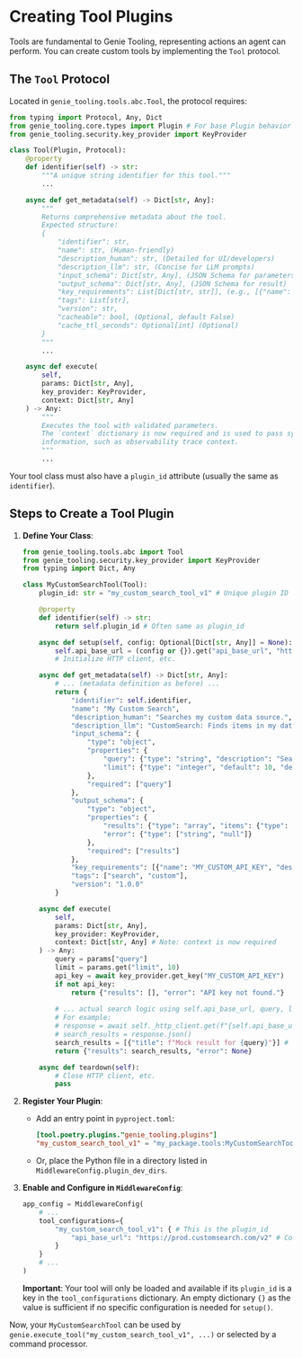 # Creating Tool Plugins

Tools are fundamental to Genie Tooling, representing actions an agent can perform. You can create custom tools by implementing the `Tool` protocol.

## The `Tool` Protocol

Located in `genie_tooling.tools.abc.Tool`, the protocol requires:

```python
from typing import Protocol, Any, Dict
from genie_tooling.core.types import Plugin # For base Plugin behavior
from genie_tooling.security.key_provider import KeyProvider

class Tool(Plugin, Protocol):
    @property
    def identifier(self) -> str:
        """A unique string identifier for this tool."""
        ...

    async def get_metadata(self) -> Dict[str, Any]:
        """
        Returns comprehensive metadata about the tool.
        Expected structure:
        {
            "identifier": str,
            "name": str, (Human-friendly)
            "description_human": str, (Detailed for UI/developers)
            "description_llm": str, (Concise for LLM prompts)
            "input_schema": Dict[str, Any], (JSON Schema for parameters)
            "output_schema": Dict[str, Any], (JSON Schema for result)
            "key_requirements": List[Dict[str, str]], (e.g., [{"name": "API_KEY_NAME", ...}])
            "tags": List[str],
            "version": str,
            "cacheable": bool, (Optional, default False)
            "cache_ttl_seconds": Optional[int] (Optional)
        }
        """
        ...

    async def execute(
        self, 
        params: Dict[str, Any], 
        key_provider: KeyProvider, 
        context: Dict[str, Any]
    ) -> Any:
        """
        Executes the tool with validated parameters.
        The `context` dictionary is now required and is used to pass system-level
        information, such as observability trace context.
        """
        ...
```
Your tool class must also have a `plugin_id` attribute (usually the same as `identifier`).

## Steps to Create a Tool Plugin

1.  **Define Your Class**:
    ```python
    from genie_tooling.tools.abc import Tool
    from genie_tooling.security.key_provider import KeyProvider
    from typing import Dict, Any

    class MyCustomSearchTool(Tool):
        plugin_id: str = "my_custom_search_tool_v1" # Unique plugin ID

        @property
        def identifier(self) -> str:
            return self.plugin_id # Often same as plugin_id

        async def setup(self, config: Optional[Dict[str, Any]] = None):
            self.api_base_url = (config or {}).get("api_base_url", "https://api.customsearch.com")
            # Initialize HTTP client, etc.

        async def get_metadata(self) -> Dict[str, Any]:
            # ... (metadata definition as before) ...
            return {
                "identifier": self.identifier,
                "name": "My Custom Search",
                "description_human": "Searches my custom data source.",
                "description_llm": "CustomSearch: Finds items in my data. Args: query (str, req), limit (int, opt, default 10).",
                "input_schema": {
                    "type": "object",
                    "properties": {
                        "query": {"type": "string", "description": "Search query."},
                        "limit": {"type": "integer", "default": 10, "description": "Max results."}
                    },
                    "required": ["query"]
                },
                "output_schema": {
                    "type": "object",
                    "properties": {
                        "results": {"type": "array", "items": {"type": "object"}},
                        "error": {"type": ["string", "null"]}
                    },
                    "required": ["results"]
                },
                "key_requirements": [{"name": "MY_CUSTOM_API_KEY", "description": "API key for custom search."}],
                "tags": ["search", "custom"],
                "version": "1.0.0"
            }

        async def execute(
            self, 
            params: Dict[str, Any], 
            key_provider: KeyProvider, 
            context: Dict[str, Any] # Note: context is now required
        ) -> Any:
            query = params["query"]
            limit = params.get("limit", 10)
            api_key = await key_provider.get_key("MY_CUSTOM_API_KEY")
            if not api_key:
                return {"results": [], "error": "API key not found."}
            
            # ... actual search logic using self.api_base_url, query, limit, api_key ...
            # For example:
            # response = await self._http_client.get(f"{self.api_base_url}/search?q={query}&limit={limit}&key={api_key}")
            # search_results = response.json() 
            search_results = [{"title": f"Mock result for {query}"}] # Placeholder
            return {"results": search_results, "error": None}

        async def teardown(self):
            # Close HTTP client, etc.
            pass
    ```

2.  **Register Your Plugin**:
    *   Add an entry point in `pyproject.toml`:
        ```toml
        [tool.poetry.plugins."genie_tooling.plugins"]
        "my_custom_search_tool_v1" = "my_package.tools:MyCustomSearchTool"
        ```
    *   Or, place the Python file in a directory listed in `MiddlewareConfig.plugin_dev_dirs`.

3.  **Enable and Configure in `MiddlewareConfig`**:
    ```python
    app_config = MiddlewareConfig(
        # ...
        tool_configurations={
            "my_custom_search_tool_v1": { # This is the plugin_id
                "api_base_url": "https://prod.customsearch.com/v2" # Configuration for its setup()
            }
        }
        # ...
    )
    ```
    **Important**: Your tool will only be loaded and available if its `plugin_id` is a key in the `tool_configurations` dictionary. An empty dictionary `{}` as the value is sufficient if no specific configuration is needed for `setup()`.

Now, your `MyCustomSearchTool` can be used by `genie.execute_tool("my_custom_search_tool_v1", ...)` or selected by a command processor.

